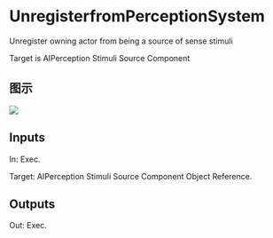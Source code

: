 # UnregisterfromPerceptionSystem

Unregister owning actor from being a source of sense stimuli

Target is AIPerception Stimuli Source Component

## 图示

![]($-20221218-17482790.png)

## Inputs

In: Exec.

Target: AIPerception Stimuli Source Component Object Reference.  

## Outputs

Out: Exec.

